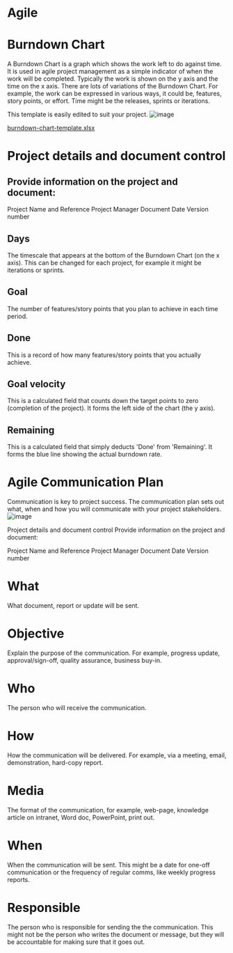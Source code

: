 # Agile

# Burndown Chart

A Burndown Chart is a graph which shows the work left to do against time. 
It is used in agile project management as a simple indicator of when the work will be completed. 
Typically the work is shown on the y axis and the time on the x axis.
There are lots of variations of the Burndown Chart. 
For example, the work can be expressed in various ways, it could be, features, story points, or effort. 
Time might be the releases, sprints or iterations. 

This template is easily edited to suit your project.
![image](https://user-images.githubusercontent.com/57412626/216874239-23fedbae-b038-4956-97f5-ffbdfabafd83.png)

[burndown-chart-template.xlsx](https://github.com/Oseniadam/Agile-SAFE-5/files/10637439/burndown-chart-template.xlsx)

# Project details and document control 
##  Provide information on the project and document: 
Project Name and Reference Project Manager Document Date Version number   

##  Days 
The timescale that appears at the bottom of the Burndown Chart (on the x axis). This can be changed for each project, for example it might be iterations or sprints.  

##  Goal 
The number of features/story points that you plan to achieve in each time period.  

##  Done 
This is a record of how many features/story points that you actually achieve.  

##  Goal velocity 
This is a calculated field that counts down the target points to zero (completion of the project). It forms the left side of the chart (the y axis).  

##  Remaining 
This is a calculated field that simply deducts 'Done' from 'Remaining'. 
It forms the blue line showing the actual burndown rate.

# Agile Communication Plan
Communication is key to project success. 
The communication plan sets out what, when and how you will communicate with your project stakeholders.
![image](https://user-images.githubusercontent.com/57412626/216880611-39d88c5c-1f01-456b-a7b5-30017bb29d0f.png)

Project details and document control Provide information on the project and document:

Project Name and Reference Project Manager Document Date Version number   

# What 
What document, report or update will be sent.  

# Objective 
Explain the purpose of the communication. For example, progress update, approval/sign-off, quality assurance, business buy-in.  

# Who 
The person who will receive the communication.  

# How 
How the communication will be delivered. For example, via a meeting, email, demonstration, hard-copy report.  

# Media 
The format of the communication, for example, web-page, knowledge article on intranet, Word doc, PowerPoint, print out.  

# When 
When the communication will be sent. This might be a date for one-off communication or the frequency of regular comms, like weekly progress reports.  

# Responsible 
The person who is responsible for sending the the communication. This might not be the person who writes the document or message, but they will be accountable for making sure that it goes out.




